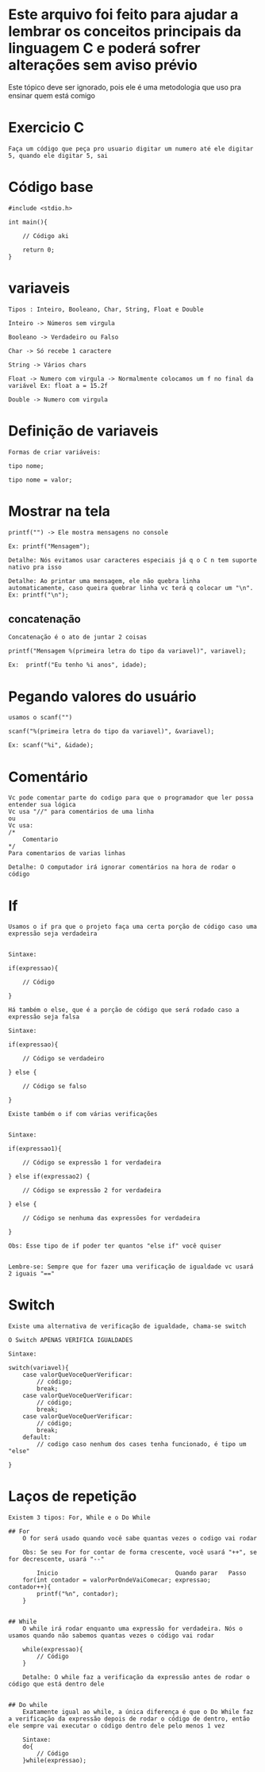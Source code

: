
# Este arquivo foi feito para ajudar a lembrar os conceitos principais da linguagem C e poderá sofrer alterações sem aviso prévio


Este tópico deve ser ignorado, pois ele é uma metodologia que uso pra ensinar quem está comigo
# Exercicio C

    Faça um código que peça pro usuario digitar um numero até ele digitar 5, quando ele digitar 5, sai

# Código base 

    #include <stdio.h>

    int main(){

        // Código aki

        return 0;
    }

# variaveis

    Tipos : Inteiro, Booleano, Char, String, Float e Double

    Inteiro -> Números sem virgula

    Booleano -> Verdadeiro ou Falso

    Char -> Só recebe 1 caractere
    
    String -> Vários chars

    Float -> Numero com virgula -> Normalmente colocamos um f no final da variável Ex: float a = 15.2f

    Double -> Numero com virgula


# Definição de variaveis

    Formas de criar variáveis:

    tipo nome;

    tipo nome = valor;

# Mostrar na tela

    printf("") -> Ele mostra mensagens no console

    Ex: printf("Mensagem");

    Detalhe: Nós evitamos usar caracteres especiais já q o C n tem suporte nativo pra isso

    Detalhe: Ao printar uma mensagem, ele não quebra linha automaticamente, caso queira quebrar linha vc terá q colocar um "\n". Ex: printf("\n");

## concatenação

    Concatenação é o ato de juntar 2 coisas

    printf("Mensagem %(primeira letra do tipo da variavel)", variavel);

    Ex:  printf("Eu tenho %i anos", idade);

# Pegando valores do usuário

    usamos o scanf("")

    scanf("%(primeira letra do tipo da variavel)", &variavel);

    Ex: scanf("%i", &idade);

# Comentário

    Vc pode comentar parte do codigo para que o programador que ler possa entender sua lógica
    Vc usa "//" para comentários de uma linha
    ou
    Vc usa:
    /* 
        Comentario
    */
    Para comentarios de varias linhas

    Detalhe: O computador irá ignorar comentários na hora de rodar o código


# If

    Usamos o if pra que o projeto faça uma certa porção de código caso uma expressão seja verdadeira


    Sintaxe: 

    if(expressao){

        // Código

    }

    Há também o else, que é a porção de código que será rodado caso a expressão seja falsa

    Sintaxe:

    if(expressao){

        // Código se verdadeiro

    } else {

        // Código se falso

    }

    Existe também o if com várias verificações
    

    Sintaxe:

    if(expressao1){

        // Código se expressão 1 for verdadeira

    } else if(expressao2) {

        // Código se expressão 2 for verdadeira

    } else {
          
        // Código se nenhuma das expressões for verdadeira

    } 

    Obs: Esse tipo de if poder ter quantos "else if" você quiser


    Lembre-se: Sempre que for fazer uma verificação de igualdade vc usará 2 iguais "=="

# Switch

    Existe uma alternativa de verificação de igualdade, chama-se switch

    O Switch APENAS VERIFICA IGUALDADES

    Sintaxe:

    switch(variavel){
        case valorQueVoceQuerVerificar:
            // código;
            break;
        case valorQueVoceQuerVerificar:
            // código;
            break;
        case valorQueVoceQuerVerificar:
            // código;
            break;
        default:
            // codigo caso nenhum dos cases tenha funcionado, é tipo um "else"
        
    }


# Laços de repetição
    Existem 3 tipos: For, While e o Do While

    ## For
        O for será usado quando você sabe quantas vezes o codigo vai rodar

        Obs: Se seu For for contar de forma crescente, você usará "++", se for decrescente, usará "--"

            Inicio                                 Quando parar   Passo
        for(int contador = valorPorOndeVaiComecar; expressao;     contador++){
            printf("%n", contador);
        }
    
    
    ## While
        O while irá rodar enquanto uma expressão for verdadeira. Nós o usamos quando não sabemos quantas vezes o código vai rodar

        while(expressao){
            // Código
        }

        Detalhe: O while faz a verificação da expressão antes de rodar o código que está dentro dele


    ## Do while
        Exatamente igual ao while, a única diferença é que o Do While faz a verificação da expressão depois de rodar o código de dentro, então ele sempre vai executar o código dentro dele pelo menos 1 vez

        Sintaxe:
        do{
            // Código
        }while(expressao);

